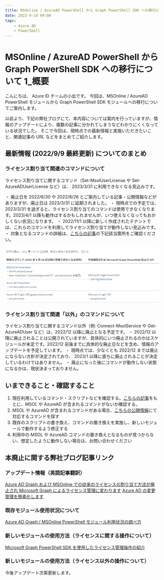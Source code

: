 ```yaml
---
title: MSOnline / AzureAD PowerShell から Graph PowerShell SDK への移行について 1_概要
date: 2022-9-14 09:00
tags:
    - Azure AD
    - PowerShell
---
```



# MSOnline / AzureAD PowerShell から Graph PowerShell SDK への移行について 1_概要

こんにちは、 Azure ID チームの小出です。
今回は、MSOnline / AzureAD PowerShell モジュールから Graph PowerShell SDK モジュールへの移行についてご案内します。

以前より、下記の弊社ブログにて、本内容については案内を行っていますが、情報のアップデートにより、複数の記事に分かれてしまうなどわかりにくくなっている状況でした。
そこで今回は、現時点での最新情報と実施いただきたいこと、関連記事の URL などをまとめてご紹介します。

## 最新情報 (2022/9/9 最終更新) についてのまとめ

### ライセンス割り当て関連のコマンドについて
ライセンス割り当てに関するコマンド（Set-MsolUserLicense や Set-AzureADUserLicense など）は、 2023/3/31 に利用できなくなる見込みです。

・ 廃止日を 2022/6/30 や 2022/8/26 とご案内している記事・公開情報などがありますが、廃止日は 2023/3/31 に延期されました。
・ 現時点での予定では、 2023/3/31 を過ぎると、ライセンス割り当てのコマンドは使用できなくなります。2023/4/1 以降も動作はするかもしれませんが、いつ使えなくなってもおかしくない状況になります。
・ 2022/11/1 以降に新しく作成されたテナントでは、これらのコマンドを利用してライセンス割り当てが動作しない見込みです。
・ 対象となるコマンドの詳細は、[こちらの記事](https://jpazureid.github.io/blog/azure-active-directory/migrate-your-apps-to-access-the-license-managements/)の下記該当箇所をご確認ください。

![](./azuread-module-retirement1/azuread-modure-retirement1-image1.png)


### ライセンス割り当て関連「以外」のコマンドについて
ライセンス割り当てに関するコマンド以外（例: Connect-MsolService や Get-AzureADUser など）は、2022/12 以降に廃止となる予定です。
・ 2022/12 以降に廃止されることは公開されていますが、具体的にいつ廃止されるのかはスケジュールが未定です。2022/12 前後までに具体的な廃止日などを含め、情報のアップデートを予定しています。
・ 現時点では、少なくとも 2022/12 までは廃止にならない方針が決定されており、 2023/1 以降に直ちに廃止されることが決定しているわけではありません。
・ 廃止になった後にコマンドが動作しない状態になるかは、現状決まっておりません。


## いまできること・確認すること
1. 現在利用しているコマンド・スクリプトなどを確認する。[こちらの記事](https://jpazureid.github.io/blog/azure-active-directory/how-to-determine-depreacated-azuread-msol/)をもとに、MSOL や AzureAD が含まれるコマンドがないか確認する。
2. MSOL や AzureAD が含まれるコマンドがある場合、[こちらの公開情報](https://docs.microsoft.com/en-us/powershell/microsoftgraph/azuread-msoline-cmdlet-map?view=graph-powershell-1.0)にて対応するコマンドを探す
3. 既存のスクリプトの書き換え、コマンドの置き換えを実施し、新しいモジュールで動作するよう修正する
4. 利用中の MSOL や AzureAD コマンドの置き換えとなるものが見つからない、想定したように動作しない場合は、お問い合わせください


##  本廃止に関する弊社ブログ記事リンク
### アップデート情報（英語記事翻訳）
[Azure AD Graph および MSOnline での従来のライセンスの割り当て方法が廃止され Microsoft Graph によるライセンス管理に変わります](https://jpazureid.github.io/blog/azure-active-directory/migrate-your-apps-to-access-the-license-managements/)
[Azure AD の変更管理を簡素化します](https://jpazureid.github.io/blog/azure-active-directory/azure-ad-change-management-simplified/)

### 既存モジュール使用状況について
[Azure AD Graph / MSOnline PowerShell モジュール利用状況の調べ方](https://jpazureid.github.io/blog/azure-active-directory/how-to-determine-depreacated-azuread-msol/)

### 新しいモジュールの使用方法（ライセンスに関する操作について）
[Microsoft Graph PowerShell SDK を使用したライセンス管理操作の紹介](https://jpazureid.github.io/blog/azure-active-directory/operating-license-with-microsoft-graph/)

### 新しいモジュールの使用方法（ライセンス以外の操作について）
今後アップデート次第更新します。

